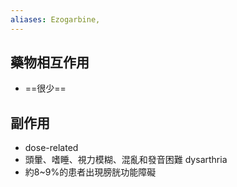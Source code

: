 ```yaml
---
aliases: Ezogarbine,
---
```

## 藥物相互作用
- ==很少==
## 副作用
- dose-related
- 頭暈、嗜睡、視力模糊、混亂和發音困難 dysarthria
- 約8~9%的患者出現膀胱功能障礙